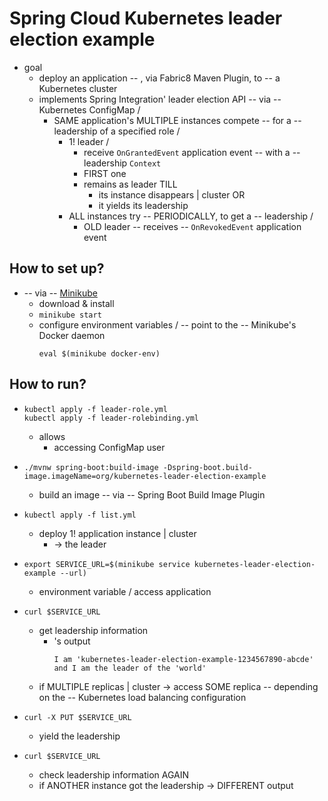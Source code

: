 # Spring Cloud Kubernetes leader election example

* goal
  * deploy an application -- , via Fabric8 Maven Plugin, to -- a Kubernetes cluster 
  * implements Spring Integration' leader election API -- via -- Kubernetes ConfigMap /
    * SAME application's MULTIPLE instances compete -- for a -- leadership of a specified role /
      * 1! leader / 
        * receive `OnGrantedEvent` application event -- with a -- leadership `Context`
        * FIRST one
        * remains as leader TILL 
          * its instance disappears | cluster OR
          * it yields its leadership 
      * ALL instances try -- PERIODICALLY, to get a -- leadership /
        * OLD leader -- receives -- `OnRevokedEvent` application event

## How to set up?

* -- via -- [Minikube](https://minikube.sigs.k8s.io/docs/start/)
  * download & install
  * `minikube start`
  * configure environment variables / -- point to the -- Minikube's Docker daemon
    ```
    eval $(minikube docker-env)
    ```

## How to run?
* 
    ```
    kubectl apply -f leader-role.yml
    kubectl apply -f leader-rolebinding.yml
    ``` 
  * allows
    * accessing ConfigMap user

* 
    ```
    ./mvnw spring-boot:build-image -Dspring-boot.build-image.imageName=org/kubernetes-leader-election-example
    ```
  * build an image -- via -- Spring Boot Build Image Plugin
* `kubectl apply -f list.yml`
  * deploy 1! application instance | cluster
    * -> the leader
* `export SERVICE_URL=$(minikube service kubernetes-leader-election-example --url)`
  * environment variable / access application
* `curl $SERVICE_URL`
  * get leadership information 
    * 's output
      ```
      I am 'kubernetes-leader-election-example-1234567890-abcde' and I am the leader of the 'world'
      ```
  * if MULTIPLE replicas | cluster -> access SOME replica -- depending on the -- Kubernetes load balancing configuration
* `curl -X PUT $SERVICE_URL`
  * yield the leadership 
* `curl $SERVICE_URL`
  * check leadership information AGAIN
  * if ANOTHER instance got the leadership -> DIFFERENT output
